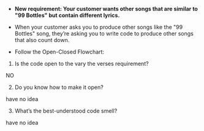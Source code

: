 + **New requirement: Your customer wants other songs that are similar to "99 Bottles" but contain different lyrics.**

+ When your customer asks you to produce other songs like the "99 Bottles" song, they’re asking you to write code to produce other songs that also count down.

+ Follow the Open-Closed Flowchart:

1. Is the code open to the vary the verses requirement?

NO

2. Do you know how to make it open?

have no idea

3. What’s the best-understood code smell?

have no idea


